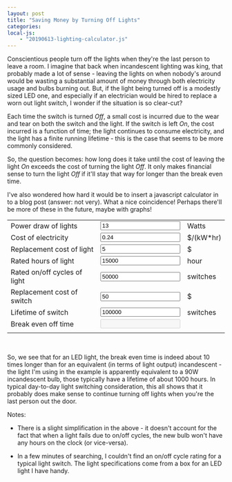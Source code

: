 ```yaml
---
layout: post
title: "Saving Money by Turning Off Lights"
categories:
local-js:
    - "20190613-lighting-calculator.js"
---
```


Conscientious people turn off the lights when they're the last person to leave a room.
I imagine that back when incandescent lighting was king, that probably made a lot of sense - leaving the lights on when nobody's around would be wasting a substantial amount of money through both electricity usage and bulbs burning out.
But, if the light being turned off is a modestly sized LED one, and especially if an electrician would be hired to replace a worn out light switch, I wonder if the situation is so clear-cut?

Each time the switch is turned *Off*, a small cost is incurred due to the wear and tear on both the switch and the light.
If the switch is left *On*, the cost incurred is a function of time; the light continues to consume electricity, and the light has a finite running lifetime - this is the case that seems to be more commonly considered.

So, the question becomes: how long does it take until the cost of leaving the light *On* exceeds the cost of turning the light *Off*.
It only makes financial sense to turn the light *Off* if it'll stay that way for longer than the break even time.

I've also wondered how hard it would be to insert a javascript calculator in to a blog post (answer: not very).
What a nice coincidence!
Perhaps there'll be more of these in the future, maybe with graphs!

<table>
<tr><td>Power draw of lights</td><td>
<input type="text" id="power" value="13" onchange="update()"></td><td>Watts</td></tr>

<tr><td>Cost of electricity</td><td>
<input type="text" id="power_cost" value="0.24" onchange="update()"></td><td>$/(kW*hr)</td></tr>

<tr><td>Replacement cost of light</td><td>
<input type="text" id="light_cost" value="5" onchange="update()"></td><td>$</td></tr>

<tr><td>Rated hours of light</td><td>
<input type="text" id="light_hours" value="15000" onchange="update()"></td><td>hour</td></tr>

<tr><td>Rated on/off cycles of light</td><td>
<input type="text" id="light_switches" value="50000" onchange="update()"></td><td>switches</td></tr>

<tr><td>Replacement cost of switch</td><td>
<input type="text" id="switch_cost" value="50" onchange="update()"></td><td>$</td></tr>

<tr><td>Lifetime of switch</td><td>
<input type="text" id="switch_switches" value="100000" onchange="update()"></td><td>switches</td></tr>

<tr><td>Break even off time</td><td>
<input type="text" id="result" disabled></td><td id="result_units"/></tr>

<tr><td colspan="3" id="error_row"></td></tr>

</table>
<script>
    update();
</script>
<br />

So, we see that for an LED light, the break even time is indeed about 10 times longer than for an equivalent (in terms of light output) incandescent - the light I'm using in the example is apparently equivalent to a 90W incandescent bulb, those typically have a lifetime of about 1000 hours.
In typical day-to-day light switching consideration, this all shows that it probably does make sense to continue turning off lights when you're the last person out the door.

Notes:
  * There is a slight simplification in the above - it doesn't account for the fact that when a light fails due to on/off cycles, the new bulb won't have any hours on the clock (or vice-versa).

  * In a few minutes of searching, I couldn't find an on/off cycle rating for a typical light switch.
  The light specifications come from a box for an LED light I have handy.
